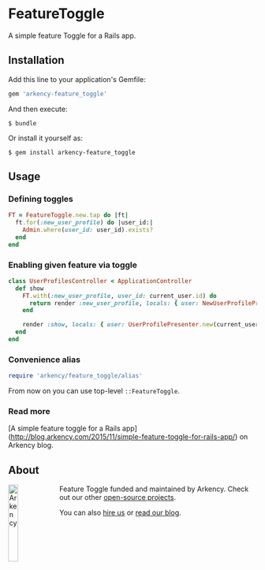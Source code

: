 # FeatureToggle

A simple feature Toggle for a Rails app.


## Installation

Add this line to your application's Gemfile:

```ruby
gem 'arkency-feature_toggle'
```

And then execute:

    $ bundle

Or install it yourself as:

    $ gem install arkency-feature_toggle

## Usage

### Defining toggles

```ruby
FT = FeatureToggle.new.tap do |ft|
  ft.for(:new_user_profile) do |user_id:|
    Admin.where(user_id: user_id).exists?
  end
end
```

### Enabling given feature via toggle

```ruby
class UserProfilesController < ApplicationController
  def show
    FT.with(:new_user_profile, user_id: current_user.id) do
      return render :new_user_profile, locals: { user: NewUserProfilePresenter.new(current_user) }
    end

    render :show, locals: { user: UserProfilePresenter.new(current_user) }
  end
end
```

### Convenience alias

```ruby
require 'arkency/feature_toggle/alias'
```

From now on you can use top-level `::FeatureToggle`.

### Read more

[A simple feature toggle for a Rails app] (http://blog.arkency.com/2015/11/simple-feature-toggle-for-rails-app/) on Arkency blog.

## About

<img src="http://arkency.com/images/arkency.png" alt="Arkency" width="20%" align="left" />

Feature Toggle funded and maintained by Arkency. Check out our other [open-source projects](https://github.com/arkency).

You can also [hire us](http://arkency.com) or [read our blog](http://blog.arkency.com).

